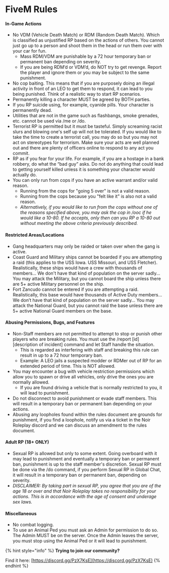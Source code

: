 # FiveM Rules

#### **In-Game Actions**

* No VDM \(Vehicle Death Match\) or RDM \(Random Death Match\). Which is classified as unjustified RP based on the actions of others. You cannot just go up to a person and shoot them in the head or run them over with your car for fun.
  * Mass RDM/VDM are punishable by a 72 hour temporary ban or permanent ban depending on severity.
  * If you are being RDM’d or VDM’d, do NOT try to get revenge. Report the player and ignore them or you may be subject to the same punishment.
* No cop baiting. This means that if you are purposely doing an illegal activity in front of an LEO to get them to respond, it can lead to you being punished.  Think of a realistic way to start RP scenarios.
* Permanently killing a character MUST be agreed by BOTH parties.
* If you RP suicide using, for example, cyanide pills. Your character is permanently dead.
* Utilities that are not in the game such as flashbangs, smoke grenades, etc. cannot be used via /me or /do. 
* Terrorist RP is permitted but it must be tasteful.  Simply screaming racist slurs and blowing one's self up will not be tolerated.  If you would like to take the time to create a terrorist call, you may do so but you may not act on stereotypes for terrorism. Make sure your acts are well planned out and there are plenty of officers online to respond to any act you commit.
* RP as if you fear for your life. For example, if you are a hostage in a bank robbery, do what the “bad guy” asks.  Do not do anything that could lead to getting yourself killed unless it is something your character would actually do.
* You can only run from cops if you have an active warrant and/or valid reason.
  * Running from the cops for "going 5 over" is not a valid reason.
  * Running from the cops because you "felt like it" is also not a valid reason.
  * _Alternatively, if you would like to run from the cops without one of the reasons specified above, you may ask the cop in /ooc if he would like a 10-80. If he accepts, only then can you RP a 10-80 out without meeting the above criteria previously described._

#### **Restricted Areas/Locations**

* Gang headquarters may only be raided or taken over when the gang is active.
* Coast Guard and Military ships cannot be boarded if you are attempting a raid \(this applies to the USS Iowa. USS Missouri, and USS Fletcher\). Realistically, these ships would have a crew with thousands of members... We don't have that kind of population on the server sadly... You may attack the Military, but you cannot board the ship unless there are 5+ active Military personnel on the ship.
* Fort Zancudo cannot be entered if you are attempting a raid.  Realistically, this base would have thousands of Active Duty members… We don’t have that kind of population on the server sadly… You may attack the National Guard, but you cannot raid the base unless there are 5+ active National Guard members on the base.

#### **Abusing Permissions, Bugs, and Features**

* Non-Staff members are not permitted to attempt to stop or punish other players who are breaking rules. You must use the /report \[id\] \[description of incident\] command and let Staff handle the situation.
  * This is regarded as interfering with staff and breaking this rule can result in up to a 72 hour temporary ban.
  * Example: A LEO jails a suspected modder or RDMer out of RP for an extended period of time. This is NOT allowed.
* You may encounter a bug with vehicle restriction permissions which allow you to spawn or drive all vehicles, only drive the ones you are normally allowed.
  * If you are found driving a vehicle that is normally restricted to you, it will lead to punishment.
* Do not disconnect to avoid punishment or evade staff members. This will result in a temporary ban or permanent ban depending on your actions.
* Abusing any loopholes found within the rules document are grounds for punishment, if you find a loophole, notify us via a ticket in the Noir Roleplay discord and we can discuss an amendment to the rules document.

#### **Adult RP \(18+ ONLY\)**

* Sexual RP is allowed but only to some extent. Going overboard with it may lead to punishment and eventually a temporary ban or permanent ban, punishment is up to the staff member's discretion. Sexual RP must be done via the /do command, if you perform Sexual RP in Global Chat, it will result in a temporary ban or permanent ban, depending on severity.
* _DISCLAIMER: By taking part in sexual RP, you agree that you are of the age 18 or over and that Noir Roleplay takes no responsibility for your actions. This is in accordance with the age of consent and underage sex laws._

#### **Miscellaneous** 

* No combat logging.
* To use an Animal Ped you must ask an Admin for permission to do so. The Admin MUST be on the server.  Once the Admin leaves the server, you must stop using the Animal Ped or it will lead to punishment.

{% hint style="info" %}
**Trying to join our community?**

Find it here: [https://discord.gg/PzX7KsE](https://discord.gg/PzX7KsE)
{% endhint %}



